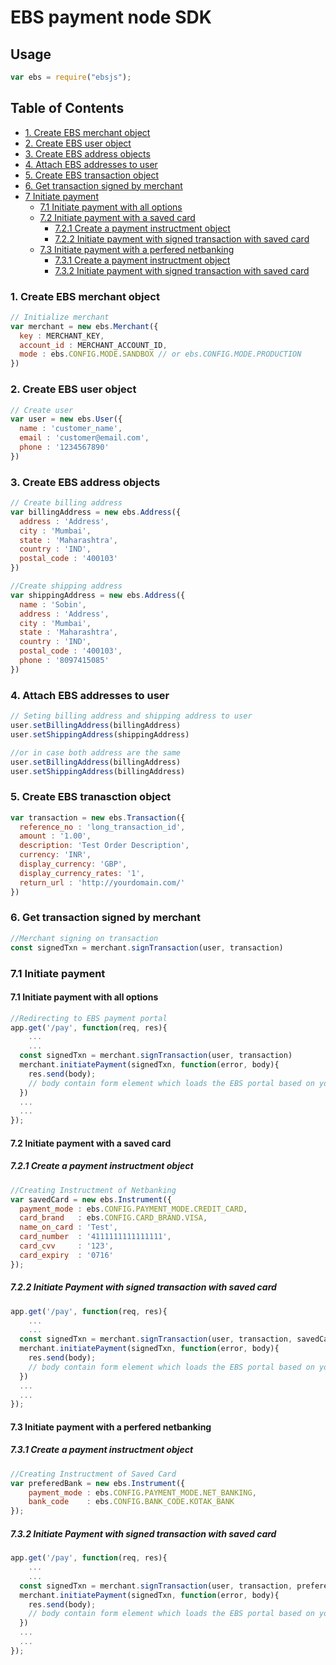 # EBS payment node SDK

## Usage

```js
var ebs = require("ebsjs");
```

## Table of Contents

- [1. Create EBS merchant object](#1-create-ebs-merchant-object)
- [2. Create EBS user object](#2-create-ebs-user-object)
- [3. Create EBS address objects](#3-create-ebs-address-objects)
- [4. Attach EBS addresses to user](#4-attach-ebs-addresses-to-user)
- [5. Create EBS transaction object](#5-create-ebs-transaction-object)
- [6. Get transaction signed by merchant](#6-get-transaction-signed-by-merchant)
- [7 Initiate payment](#7-initiate-payment)
  - [7.1 Initiate payment with all options](#71-initiate-payment-with-all-options)
  - [7.2 Initiate payment with a saved card](#72-initiate-payment-with-a-saved-card)
    - [7.2.1 Create a payment instructment object](#721-create-a-payment-instructment-object)
    - [7.2.2 Initiate payment with signed transaction with saved card](#7.2.2-initiate-payment-with-signed-transaction-with-saved-card)
  - [7.3 Initiate payment with a perfered netbanking](#73-initiate-payment-with-a-perfered-netbanking)
    - [7.3.1 Create a payment instructment object](#731-create-a-payment-instructment-object)
    - [7.3.2 Initiate payment with signed transaction with saved card](#732-initiate-payment-with-signed-transaction-with-saved-card)

### 1. Create EBS merchant object

```js
// Initialize merchant
var merchant = new ebs.Merchant({
  key : MERCHANT_KEY,
  account_id : MERCHANT_ACCOUNT_ID,
  mode : ebs.CONFIG.MODE.SANDBOX // or ebs.CONFIG.MODE.PRODUCTION
})
```
### 2. Create EBS user object

```js
// Create user
var user = new ebs.User({
  name : 'customer_name',
  email : 'customer@email.com',
  phone : '1234567890'
})
```
### 3. Create EBS address objects

```js
// Create billing address
var billingAddress = new ebs.Address({
  address : 'Address',
  city : 'Mumbai',
  state : 'Maharashtra',
  country : 'IND',
  postal_code : '400103'
})

//Create shipping address
var shippingAddress = new ebs.Address({
  name : 'Sobin',
  address : 'Address',
  city : 'Mumbai',
  state : 'Maharashtra',
  country : 'IND',
  postal_code : '400103',
  phone : '8097415085'
})
```
### 4. Attach EBS addresses to user

```js
// Seting billing address and shipping address to user
user.setBillingAddress(billingAddress)
user.setShippingAddress(shippingAddress)

//or in case both address are the same
user.setBillingAddress(billingAddress)
user.setShippingAddress(billingAddress)
```

### 5. Create EBS tranasction object

```js
var transaction = new ebs.Transaction({
  reference_no : 'long_transaction_id',
  amount : '1.00',
  description: 'Test Order Description',
  currency: 'INR',
  display_currency: 'GBP',
  display_currency_rates: '1',
  return_url : 'http://yourdomain.com/'
})
```
### 6. Get transaction signed by merchant

```js
//Merchant signing on transaction
const signedTxn = merchant.signTransaction(user, transaction)
```

### 7.1 Initiate payment
#### 7.1 Initiate payment with all options

```js
//Redirecting to EBS payment portal
app.get('/pay', function(req, res){
    ...
    ...
  const signedTxn = merchant.signTransaction(user, transaction)
  merchant.initiatePayment(signedTxn, function(error, body){
    res.send(body); 
    // body contain form element which loads the EBS portal based on your configuration.
  })
  ...
  ...
});

```
#### 7.2 Initiate payment with a saved card

##### 7.2.1 Create a payment instructment object
```js
//Creating Instructment of Netbanking
var savedCard = new ebs.Instrument({
  payment_mode : ebs.CONFIG.PAYMENT_MODE.CREDIT_CARD,
  card_brand   : ebs.CONFIG.CARD_BRAND.VISA,
  name_on_card : 'Test',
  card_number  : '4111111111111111',
  card_cvv     : '123',
  card_expiry  : '0716'
});

```
##### 7.2.2 Initiate Payment with signed transaction with saved card
```js
app.get('/pay', function(req, res){
    ...
    ...
  const signedTxn = merchant.signTransaction(user, transaction, savedCard)
  merchant.initiatePayment(signedTxn, function(error, body){
    res.send(body); 
    // body contain form element which loads the EBS portal based on your configuration.
  })
  ...
  ...
});

```
#### 7.3 Initiate payment with a perfered netbanking

##### 7.3.1 Create a payment instructment object
```js
//Creating Instructment of Saved Card
var preferedBank = new ebs.Instrument({
    payment_mode : ebs.CONFIG.PAYMENT_MODE.NET_BANKING,
    bank_code    : ebs.CONFIG.BANK_CODE.KOTAK_BANK
});

```
##### 7.3.2 Initiate Payment with signed transaction with saved card
```js
app.get('/pay', function(req, res){
    ...
    ...
  const signedTxn = merchant.signTransaction(user, transaction, preferedBank)
  merchant.initiatePayment(signedTxn, function(error, body){
    res.send(body); 
    // body contain form element which loads the EBS portal based on your configuration.
  })
  ...
  ...
});

```
